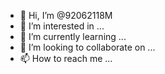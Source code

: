 - 👋 Hi, I’m @92062118M
- 👀 I’m interested in ...
- 🌱 I’m currently learning ...
- 💞️ I’m looking to collaborate on ...
- 📫 How to reach me ...

<!---
92062118M/92062118M is a ✨ special ✨ repository because its `README.md` (this file) appears on your GitHub profile.
You can click the Preview link to take a look at your changes.
--->
